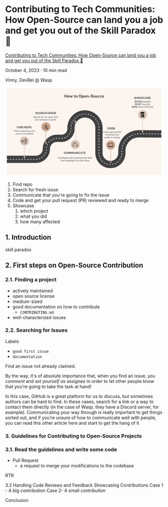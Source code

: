 # Contributing to Tech Communities: How Open-Source can land you a job and get you out of the Skill Paradox 💼

[Contributing to Tech Communities: How Open-Source can land you a job and get you out of the Skill Paradox 💼](https://wasp-lang.dev/blog/2023/10/04/contributing-open-source-land-a-job)

October 4, 2023 · 10 min read

Vinny, DevRel @ Wasp

![how-to-open-source](how-to-open-source.png)

1. Find repo
2. Search for fresh issue
3. Communicate that you're going to fix the issue
4. Code and get your pull request (PR) reviewed and ready to merge
5. Showcase
   1. which project
   2. what you did
   3. how many affected

## 1. Introduction

skill paradox

## 2. First steps on Open-Source Contribution

### 2.1. Finding a project

- actively maintained
- open source license
- medium-sized
- good documentation on how to contribute
  - `CONTRIBUTING.md`
- well-characterized issues

### 2.2. Searching for Issues

Labels

- `good first issue`
- `documentation`

Find an issue not already claimed.

By the way, it's of absolute importance that, when you find an issue, you *comment* and *set yourself as assignee* in order to let other people know that you're going to take the task at hand!

In this case, GitHub is a great platform for us to discuss, but sometimes authors can be hard to find. In these cases, search for a link or a way to contact them directly (in the case of Wasp, they have a Discord server, for example). Communicating your way through is really important to get things sorted out, and if you’re unsure of how to communicate well with people, you can read this other article here and start to get the hang of it

### 3. Guidelines for Contributing to Open-Source Projects

### 3.1. Read the guidelines and write some code

- Pull Request
  - a request to merge your modifications to the codebase

RTR

3.2 Handling Code Reviews and Feedback
Showcasing Contributions
Case 1 - A big contribution
Case 2- A small contribution

Conclusion
